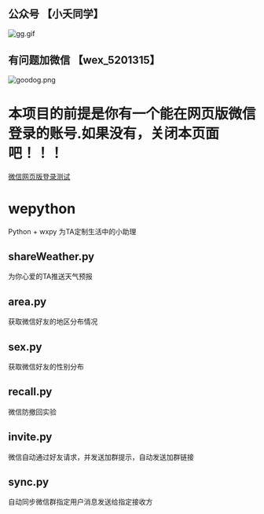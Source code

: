 
## 公众号 【小夭同学】
![gg.gif](http://blogimg.lieme.cn/FsaWonzTLc3IJVZgYDrjHdVEj3HR)

## 有问题加微信 【wex_5201315】
![goodog.png](http://blogimg.lieme.cn/FthzD1OheHpf4ApF72ReM54RPOND)

# 本项目的前提是你有一个能在网页版微信登录的账号.如果没有，关闭本页面吧！！！

[微信网页版登录测试](https://wx.qq.com/)

# wepython
Python + wxpy 为TA定制生活中的小助理

## shareWeather.py

为你心爱的TA推送天气预报

## area.py

获取微信好友的地区分布情况

## sex.py

获取微信好友的性别分布


## recall.py

微信防撤回实验

## invite.py

微信自动通过好友请求，并发送加群提示，自动发送加群链接

## sync.py

自动同步微信群指定用户消息发送给指定接收方


